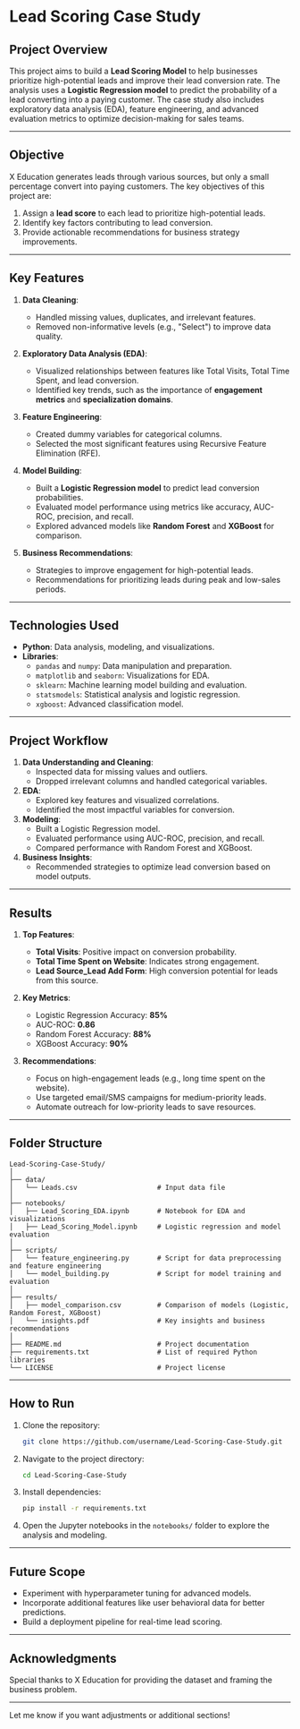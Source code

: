 # **Lead Scoring Case Study**

## **Project Overview**
This project aims to build a **Lead Scoring Model** to help businesses prioritize high-potential leads and improve their lead conversion rate. The analysis uses a **Logistic Regression model** to predict the probability of a lead converting into a paying customer. The case study also includes exploratory data analysis (EDA), feature engineering, and advanced evaluation metrics to optimize decision-making for sales teams.

---

## **Objective**
X Education generates leads through various sources, but only a small percentage convert into paying customers. The key objectives of this project are:
1. Assign a **lead score** to each lead to prioritize high-potential leads.
2. Identify key factors contributing to lead conversion.
3. Provide actionable recommendations for business strategy improvements.

---

## **Key Features**
1. **Data Cleaning**:
   - Handled missing values, duplicates, and irrelevant features.
   - Removed non-informative levels (e.g., "Select") to improve data quality.

2. **Exploratory Data Analysis (EDA)**:
   - Visualized relationships between features like Total Visits, Total Time Spent, and lead conversion.
   - Identified key trends, such as the importance of **engagement metrics** and **specialization domains**.

3. **Feature Engineering**:
   - Created dummy variables for categorical columns.
   - Selected the most significant features using Recursive Feature Elimination (RFE).

4. **Model Building**:
   - Built a **Logistic Regression model** to predict lead conversion probabilities.
   - Evaluated model performance using metrics like accuracy, AUC-ROC, precision, and recall.
   - Explored advanced models like **Random Forest** and **XGBoost** for comparison.

5. **Business Recommendations**:
   - Strategies to improve engagement for high-potential leads.
   - Recommendations for prioritizing leads during peak and low-sales periods.

---

## **Technologies Used**
- **Python**: Data analysis, modeling, and visualizations.
- **Libraries**:
  - `pandas` and `numpy`: Data manipulation and preparation.
  - `matplotlib` and `seaborn`: Visualizations for EDA.
  - `sklearn`: Machine learning model building and evaluation.
  - `statsmodels`: Statistical analysis and logistic regression.
  - `xgboost`: Advanced classification model.

---

## **Project Workflow**
1. **Data Understanding and Cleaning**:
   - Inspected data for missing values and outliers.
   - Dropped irrelevant columns and handled categorical variables.
2. **EDA**:
   - Explored key features and visualized correlations.
   - Identified the most impactful variables for conversion.
3. **Modeling**:
   - Built a Logistic Regression model.
   - Evaluated performance using AUC-ROC, precision, and recall.
   - Compared performance with Random Forest and XGBoost.
4. **Business Insights**:
   - Recommended strategies to optimize lead conversion based on model outputs.

---

## **Results**
1. **Top Features**:
   - **Total Visits**: Positive impact on conversion probability.
   - **Total Time Spent on Website**: Indicates strong engagement.
   - **Lead Source_Lead Add Form**: High conversion potential for leads from this source.

2. **Key Metrics**:
   - Logistic Regression Accuracy: **85%**
   - AUC-ROC: **0.86**
   - Random Forest Accuracy: **88%**
   - XGBoost Accuracy: **90%**

3. **Recommendations**:
   - Focus on high-engagement leads (e.g., long time spent on the website).
   - Use targeted email/SMS campaigns for medium-priority leads.
   - Automate outreach for low-priority leads to save resources.

---

## **Folder Structure**
```plaintext
Lead-Scoring-Case-Study/
│
├── data/
│   └── Leads.csv                    # Input data file
│
├── notebooks/
│   ├── Lead_Scoring_EDA.ipynb       # Notebook for EDA and visualizations
│   ├── Lead_Scoring_Model.ipynb     # Logistic regression and model evaluation
│
├── scripts/
│   └── feature_engineering.py       # Script for data preprocessing and feature engineering
│   └── model_building.py            # Script for model training and evaluation
│
├── results/
│   ├── model_comparison.csv         # Comparison of models (Logistic, Random Forest, XGBoost)
│   └── insights.pdf                 # Key insights and business recommendations
│
├── README.md                        # Project documentation
├── requirements.txt                 # List of required Python libraries
└── LICENSE                          # Project license
```

---

## **How to Run**
1. Clone the repository:
   ```bash
   git clone https://github.com/username/Lead-Scoring-Case-Study.git
   ```
2. Navigate to the project directory:
   ```bash
   cd Lead-Scoring-Case-Study
   ```
3. Install dependencies:
   ```bash
   pip install -r requirements.txt
   ```
4. Open the Jupyter notebooks in the `notebooks/` folder to explore the analysis and modeling.

---

## **Future Scope**
- Experiment with hyperparameter tuning for advanced models.
- Incorporate additional features like user behavioral data for better predictions.
- Build a deployment pipeline for real-time lead scoring.

---

## **Acknowledgments**
Special thanks to X Education for providing the dataset and framing the business problem.

--- 

Let me know if you want adjustments or additional sections!
